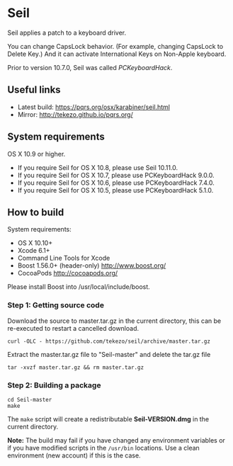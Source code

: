 Seil
====

Seil applies a patch to a keyboard driver.

You can change CapsLock behavior. (For example, changing CapsLock to Delete Key.)
And it can activate International Keys on Non-Apple keyboard.

Prior to version 10.7.0, Seil was called *PCKeyboardHack*.

Useful links
------------

* Latest build: https://pqrs.org/osx/karabiner/seil.html
* Mirror: http://tekezo.github.io/pqrs.org/


System requirements
-------------------

OS X 10.9 or higher.

* If you require Seil for OS X 10.8, please use Seil 10.11.0.
* If you require Seil for OS X 10.7, please use PCKeyboardHack 9.0.0.
* If you require Seil for OS X 10.6, please use PCKeyboardHack 7.4.0.
* If you require Seil for OS X 10.5, please use PCKeyboardHack 5.1.0.

How to build
------------

System requirements:

* OS X 10.10+
* Xcode 6.1+
* Command Line Tools for Xcode
* Boost 1.56.0+ (header-only) http://www.boost.org/
* CocoaPods http://cocoapods.org/

Please install Boost into /usr/local/include/boost.

### Step 1: Getting source code

Download the source to master.tar.gz in the current directory, this can be re-executed to restart a cancelled download.

    curl -OLC - https://github.com/tekezo/seil/archive/master.tar.gz

Extract the master.tar.gz file to "Seil-master" and delete the tar.gz file

    tar -xvzf master.tar.gz && rm master.tar.gz

### Step 2: Building a package

    cd Seil-master
    make

The `make` script will create a redistributable **Seil-VERSION.dmg** in the current directory.


**Note:**
The build may fail if you have changed any environment variables or if you have modified scripts in the `/usr/bin` locations. Use a clean environment (new account) if this is the case.
